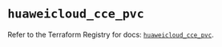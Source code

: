 # `huaweicloud_cce_pvc`

Refer to the Terraform Registry for docs: [`huaweicloud_cce_pvc`](https://registry.terraform.io/providers/huaweicloud/huaweicloud/1.71.1/docs/resources/cce_pvc).
